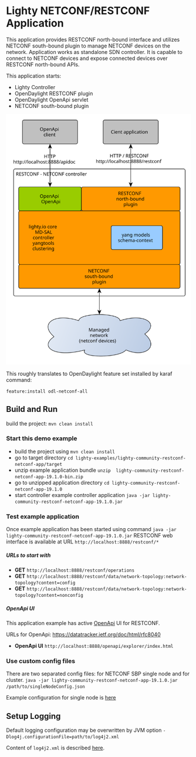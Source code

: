 # Lighty NETCONF/RESTCONF Application
This application provides RESTCONF north-bound interface and utilizes NETCONF south-bound plugin to manage NETCONF devices on the network. 
Application works as standalone SDN controller. It is capable to connect to NETCONF devices and expose connected devices over RESTCONF north-bound APIs.

This application starts:
* Lighty Controller
* OpenDaylight RESTCONF plugin
* OpenDaylight OpenApi servlet
* NETCONF south-bound plugin

![architecture](docs/restconf-netconf-controller-architecture.svg)

This roughly translates to OpenDaylight feature set installed by karaf command:
```
feature:install odl-netconf-all
```

## Build and Run
build the project: ```mvn clean install```

### Start this demo example
* build the project using ```mvn clean install```
* go to target directory ```cd lighty-examples/lighty-community-restconf-netconf-app/target``` 
* unzip example application bundle ```unzip  lighty-community-restconf-netconf-app-19.1.0-bin.zip```
* go to unzipped application directory ```cd lighty-community-restconf-netconf-app-19.1.0```
* start controller example controller application ```java -jar lighty-community-restconf-netconf-app-19.1.0.jar``` 

### Test example application
Once example application has been started using command ```java -jar lighty-community-restconf-netconf-app-19.1.0.jar``` 
RESTCONF web interface is available at URL ```http://localhost:8888/restconf/*```

##### URLs to start with
* __GET__ ```http://localhost:8888/restconf/operations```
* __GET__ ```http://localhost:8888/restconf/data/network-topology:network-topology?content=config```
* __GET__ ```http://localhost:8888/restconf/data/network-topology:network-topology?content=nonconfig```

##### OpenApi UI
This application example has active [OpenApi](https://swagger.io/) UI for RESTCONF.

URLs for OpenApi: https://datatracker.ietf.org/doc/html/rfc8040
* __OpenApi UI__ ``http://localhost:8888/openapi/explorer/index.html``

### Use custom config files
There are two separated config files: for NETCONF SBP single node and for cluster.
`java -jar lighty-community-restconf-netconf-app-19.1.0.jar /path/to/singleNodeConfig.json`

Example configuration for single node is [here](src/main/assembly/resources/sampleConfigSingleNode.json)

## Setup Logging
Default logging configuration may be overwritten by JVM option
```-Dlog4j.configurationFile=path/to/log4j2.xml```

Content of ```log4j2.xml``` is described [here](https://logging.apache.org/log4j/2.x/manual/configuration.html).
